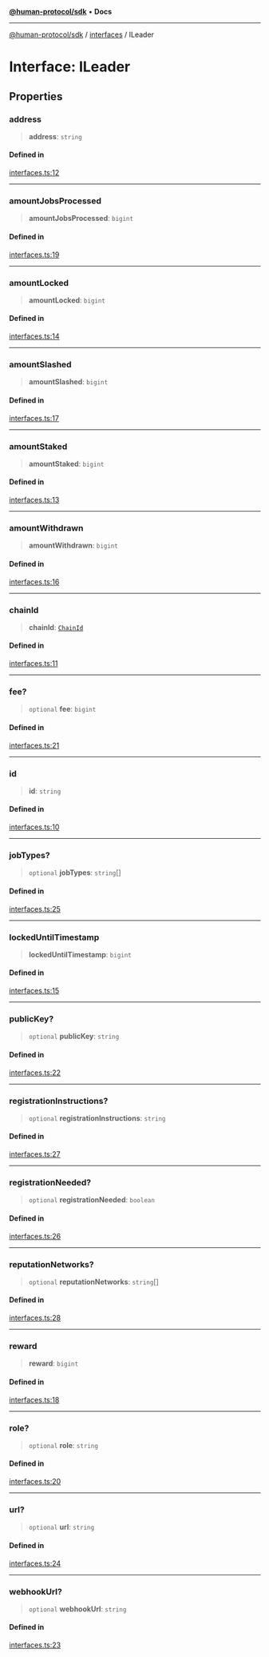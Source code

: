[**@human-protocol/sdk**](../../README.md) • **Docs**

***

[@human-protocol/sdk](../../modules.md) / [interfaces](../README.md) / ILeader

# Interface: ILeader

## Properties

### address

> **address**: `string`

#### Defined in

[interfaces.ts:12](https://github.com/humanprotocol/human-protocol/blob/2adb3114c920b5264832199f17e9531ba585c005/packages/sdk/typescript/human-protocol-sdk/src/interfaces.ts#L12)

***

### amountJobsProcessed

> **amountJobsProcessed**: `bigint`

#### Defined in

[interfaces.ts:19](https://github.com/humanprotocol/human-protocol/blob/2adb3114c920b5264832199f17e9531ba585c005/packages/sdk/typescript/human-protocol-sdk/src/interfaces.ts#L19)

***

### amountLocked

> **amountLocked**: `bigint`

#### Defined in

[interfaces.ts:14](https://github.com/humanprotocol/human-protocol/blob/2adb3114c920b5264832199f17e9531ba585c005/packages/sdk/typescript/human-protocol-sdk/src/interfaces.ts#L14)

***

### amountSlashed

> **amountSlashed**: `bigint`

#### Defined in

[interfaces.ts:17](https://github.com/humanprotocol/human-protocol/blob/2adb3114c920b5264832199f17e9531ba585c005/packages/sdk/typescript/human-protocol-sdk/src/interfaces.ts#L17)

***

### amountStaked

> **amountStaked**: `bigint`

#### Defined in

[interfaces.ts:13](https://github.com/humanprotocol/human-protocol/blob/2adb3114c920b5264832199f17e9531ba585c005/packages/sdk/typescript/human-protocol-sdk/src/interfaces.ts#L13)

***

### amountWithdrawn

> **amountWithdrawn**: `bigint`

#### Defined in

[interfaces.ts:16](https://github.com/humanprotocol/human-protocol/blob/2adb3114c920b5264832199f17e9531ba585c005/packages/sdk/typescript/human-protocol-sdk/src/interfaces.ts#L16)

***

### chainId

> **chainId**: [`ChainId`](../../enums/enumerations/ChainId.md)

#### Defined in

[interfaces.ts:11](https://github.com/humanprotocol/human-protocol/blob/2adb3114c920b5264832199f17e9531ba585c005/packages/sdk/typescript/human-protocol-sdk/src/interfaces.ts#L11)

***

### fee?

> `optional` **fee**: `bigint`

#### Defined in

[interfaces.ts:21](https://github.com/humanprotocol/human-protocol/blob/2adb3114c920b5264832199f17e9531ba585c005/packages/sdk/typescript/human-protocol-sdk/src/interfaces.ts#L21)

***

### id

> **id**: `string`

#### Defined in

[interfaces.ts:10](https://github.com/humanprotocol/human-protocol/blob/2adb3114c920b5264832199f17e9531ba585c005/packages/sdk/typescript/human-protocol-sdk/src/interfaces.ts#L10)

***

### jobTypes?

> `optional` **jobTypes**: `string`[]

#### Defined in

[interfaces.ts:25](https://github.com/humanprotocol/human-protocol/blob/2adb3114c920b5264832199f17e9531ba585c005/packages/sdk/typescript/human-protocol-sdk/src/interfaces.ts#L25)

***

### lockedUntilTimestamp

> **lockedUntilTimestamp**: `bigint`

#### Defined in

[interfaces.ts:15](https://github.com/humanprotocol/human-protocol/blob/2adb3114c920b5264832199f17e9531ba585c005/packages/sdk/typescript/human-protocol-sdk/src/interfaces.ts#L15)

***

### publicKey?

> `optional` **publicKey**: `string`

#### Defined in

[interfaces.ts:22](https://github.com/humanprotocol/human-protocol/blob/2adb3114c920b5264832199f17e9531ba585c005/packages/sdk/typescript/human-protocol-sdk/src/interfaces.ts#L22)

***

### registrationInstructions?

> `optional` **registrationInstructions**: `string`

#### Defined in

[interfaces.ts:27](https://github.com/humanprotocol/human-protocol/blob/2adb3114c920b5264832199f17e9531ba585c005/packages/sdk/typescript/human-protocol-sdk/src/interfaces.ts#L27)

***

### registrationNeeded?

> `optional` **registrationNeeded**: `boolean`

#### Defined in

[interfaces.ts:26](https://github.com/humanprotocol/human-protocol/blob/2adb3114c920b5264832199f17e9531ba585c005/packages/sdk/typescript/human-protocol-sdk/src/interfaces.ts#L26)

***

### reputationNetworks?

> `optional` **reputationNetworks**: `string`[]

#### Defined in

[interfaces.ts:28](https://github.com/humanprotocol/human-protocol/blob/2adb3114c920b5264832199f17e9531ba585c005/packages/sdk/typescript/human-protocol-sdk/src/interfaces.ts#L28)

***

### reward

> **reward**: `bigint`

#### Defined in

[interfaces.ts:18](https://github.com/humanprotocol/human-protocol/blob/2adb3114c920b5264832199f17e9531ba585c005/packages/sdk/typescript/human-protocol-sdk/src/interfaces.ts#L18)

***

### role?

> `optional` **role**: `string`

#### Defined in

[interfaces.ts:20](https://github.com/humanprotocol/human-protocol/blob/2adb3114c920b5264832199f17e9531ba585c005/packages/sdk/typescript/human-protocol-sdk/src/interfaces.ts#L20)

***

### url?

> `optional` **url**: `string`

#### Defined in

[interfaces.ts:24](https://github.com/humanprotocol/human-protocol/blob/2adb3114c920b5264832199f17e9531ba585c005/packages/sdk/typescript/human-protocol-sdk/src/interfaces.ts#L24)

***

### webhookUrl?

> `optional` **webhookUrl**: `string`

#### Defined in

[interfaces.ts:23](https://github.com/humanprotocol/human-protocol/blob/2adb3114c920b5264832199f17e9531ba585c005/packages/sdk/typescript/human-protocol-sdk/src/interfaces.ts#L23)
